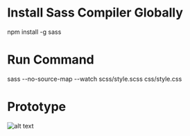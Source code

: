 # Install Sass Compiler Globally
npm install -g sass

# Run Command
sass --no-source-map --watch scss/style.scss css/style.css

# Prototype
![alt text](https://github.com/bavaleakash/ui-components/blob/main/1.SignUp/prototype.JPG?raw=true)
